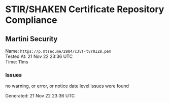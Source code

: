# STIR/SHAKEN Certificate Repository Compliance

## Martini Security

Name: `https://p.mtsec.me/2884/cJvT-tvY0IZ8.pem`\
Tested At: 21 Nov 22 23:36 UTC\
Time: 11ms

### Issues

no warning, or error, or notice date level issues were found

Generated: 21 Nov 22 23:36 UTC